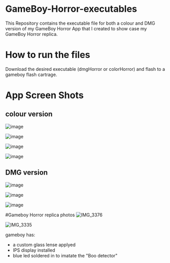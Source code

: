 # GameBoy-Horror-executables
This Repository contains the executable file for both a colour and DMG version of my GameBoy Horror App that I created to show case my GameBoy Horror replica.

# How to run the files

Download the desired executable (dmgHorror or colorHorror) and flash to a gameboy flash cartrage.

# App Screen Shots
## colour version

![image](https://github.com/jlamont82/GameBoy-Horror-Color-App/assets/57664420/3eff7759-5008-4293-b1ea-e0da8c23024b)

![image](https://github.com/jlamont82/GameBoy-Horror-Color-App/assets/57664420/c0de61a9-c4d4-46ff-9d6c-570fbd54a704)

![image](https://github.com/jlamont82/GameBoy-Horror-Color-App/assets/57664420/29120486-78a5-4279-92c9-72d46712a640)

![image](https://github.com/jlamont82/GameBoy-Horror-Color-App/assets/57664420/216becbc-b476-4b98-a4f8-bae02a5e1e82)

## DMG version

![image](https://github.com/jlamont82/GameBoy-Horror-App/assets/57664420/85f69c4b-6bbf-43c9-94ef-75d74308b84e)

![image](https://github.com/jlamont82/GameBoy-Horror-App/assets/57664420/e2075674-69b3-4e6f-903a-2538dea8e06d)

![image](https://github.com/jlamont82/GameBoy-Horror-App/assets/57664420/e7b515e9-94f1-47a1-b6c2-09977151cc3a)

#Gameboy Horror replica photos
![IMG_3376](https://github.com/jlamont82/GameBoy-Horror-executables/assets/57664420/37bcfe01-3a03-47b2-8825-22c207f4a536)

![IMG_3335](https://github.com/jlamont82/GameBoy-Horror-executables/assets/57664420/87f61222-5a12-4415-bbe5-978cb6bdf694)

gameboy has:
* a custom glass lense applyed
* IPS display installed
* blue led soldered in to imatate the "Boo detector"
